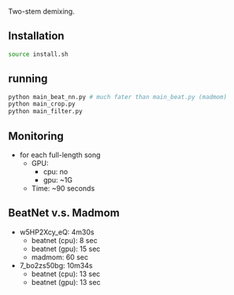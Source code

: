 Two-stem demixing.

## Installation
```bash
source install.sh
```

## running
```bash
python main_beat_nn.py # much fater than main_beat.py (madmom)
python main_crop.py
python main_filter.py
```

## Monitoring
* for each full-length song
    * GPU: 
        * cpu: no
        * gpu: ~1G
    * Time: ~90 seconds

## BeatNet v.s. Madmom
* w5HP2Xcy_eQ: 4m30s 
    * beatnet (cpu): 8 sec
    * beatnet (gpu): 15 sec
    * madmom: 60 sec 
* 7_bo2zs50bg: 10m34s
    * beatnet (cpu): 13 sec
    * beatnet (gpu): 13 sec